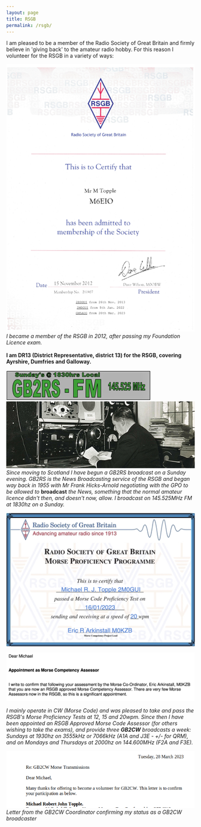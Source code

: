 ```yaml
---
layout: page
title: RSGB
permalink: /rsgb/
---
```


I am pleased to be a member of the Radio Society of Great Britain and firmly believe in 'giving back' to the amateur radio hobby. For this reason I volunteer for the RSGB in a variety of ways:

![RSGB Membership cert.](images/RSGBMember.png)
<br>*I became a member of the RSGB in 2012, after passing my Foundation Licence exam.*
<br>
<br>**I am DR13 (District Representative, district 13) for the RSGB, covering Ayrshire, Dumfries and Galloway.**
<br><br>
![GB2RS](images/4b496-gb2rswosars.png)
<br>![Frank Hicks-Arnold](images/hicks_arnold.png)
<br>*Since moving to Scotland I have begun a GB2RS broadcast on a Sunday evening. GB2RS is the News Broadcasting service of the RSGB and began way back in 1955 with Mr Frank Hicks-Arnold negotiating with the GPO to be allowed to* **broadcast** *the News, something that the normal amateur licence didn't then, and doesn't now, allow. I broadcast on 145.525MHz FM at 1830hz on a Sunday.*

![Morse pass cert](images/77d0b-michaelstopple2m0gui3.jpg)

![Morse Assessor](images/5896c-screenshot-2023-02-24-at-16.20.09.jpg)

*I mainly operate in CW (Morse Code) and was pleased to take and pass the RSGB's Morse Proficiency Tests at 12, 15 and 20wpm. Since then I have been appointed an RSGB Approved Morse Code Assessor (for others wishing to take the exams), and provide three **GB2CW** broadcasts a week: Sundays at 1930hz on 3555kHz or 7066kHz (A1A and J3E - +/- for QRM), and on Mondays and Thursdays at 2000hz on 144.600MHz (F2A and F3E).*

![GB2CW appointment](images/GB2CW.png)
<br>*Letter from the GB2CW Coordinator confirming my status as a GB2CW broadcaster*
